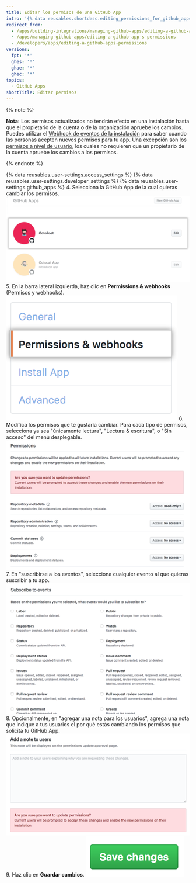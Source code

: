 ```yaml
---
title: Editar los permisos de una GitHub App
intro: '{% data reusables.shortdesc.editing_permissions_for_github_apps %}'
redirect_from:
  - /apps/building-integrations/managing-github-apps/editing-a-github-app-s-permissions
  - /apps/managing-github-apps/editing-a-github-app-s-permissions
  - /developers/apps/editing-a-github-apps-permissions
versions:
  fpt: '*'
  ghes: '*'
  ghae: '*'
  ghec: '*'
topics:
  - GitHub Apps
shortTitle: Editar permisos
---
```


{% note %}

**Nota:** Los permisos actualizados no tendrán efecto en una instalación hasta que el propietario de la cuenta o de la organización apruebe los cambios. Puedes utilizar el [Webhook de eventos de la instalación](/webhooks/event-payloads/#installation) para saber cuando las personas acepten nuevos permisos para tu app. Una excepción son los [permisos a nivel de usuario](/apps/building-github-apps/identifying-and-authorizing-users-for-github-apps/#user-level-permissions), los cuales no requieren que un propietario de la cuenta apruebe los cambios a los permisos.

{% endnote %}

{% data reusables.user-settings.access_settings %}
{% data reusables.user-settings.developer_settings %}
{% data reusables.user-settings.github_apps %}
4. Selecciona la GitHub App de la cual quieras cambiar los permisos. ![Seleccion de apps](/assets/images/github-apps/github_apps_select-app.png)
5. En la barra lateral izquierda, haz clic en **Permissions & webhooks** (Permisos y webhooks). ![Permisos y webhooks](/assets/images/github-apps/github_apps_permissions_and_webhooks.png)
6. Modifica los permisos que te gustaría cambiar. Para cada tipo de permisos, selecciona ya sea "únicamente lectura", "Lectura & escritura", o "Sin acceso" del menú desplegable. ![Selecciones de permisos para tu GitHub App](/assets/images/github-apps/github_apps_permissions_post2dot13.png)
7. En "suscribirse a los eventos", selecciona cualquier evento al que quieras suscribir a tu app. ![Selecciones de permisos para suscribir tu GitHub App a los eventos](/assets/images/github-apps/github_apps_permissions_subscribe_to_events.png)
8. Opcionalmente, en "agregar una nota para los usuarios", agrega una nota que indique a tus usuarios el por qué estás cambiando los permisos que solicita tu GitHub App. ![Caja de entrada para agregar una nota para los usuarios, la cual explique por qué cambiaron los permisos de tu GitHub App](/assets/images/github-apps/github_apps_permissions_note_to_users.png)
9. Haz clic en **Guardar cambios**. ![Botón para guardar los cambios en los permisos](/assets/images/github-apps/github_apps_save_changes.png)
